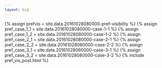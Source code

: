 ```yaml
---
layout: big
---
```

{% assign prefvis = site.data.20161028080000-pref-visibility %}
{% assign pref_case_1_1 = site.data.20161028080000-case-1-1 %}
{% assign pref_case_1_2 = site.data.20161028080000-case-1-2 %}
{% assign pref_case_2_1 = site.data.20161028080000-case-2-1 %}
{% assign pref_case_2_2 = site.data.20161028080000-case-2-2 %}
{% assign pref_case_3_1 = site.data.20161028080000-case-3-1 %}
{% assign pref_case_3_2 = site.data.20161028080000-case-3-2 %}
{% include pref_vis_post.html %}
